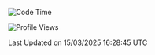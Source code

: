 <!--START_SECTION:waka-->
![Code Time](http://img.shields.io/badge/Code%20Time-2%2C400%20hrs%2019%20mins-blue)

![Profile Views](http://img.shields.io/badge/Profile%20Views-1-blue)


 Last Updated on 15/03/2025 16:28:45 UTC
<!--END_SECTION:waka-->